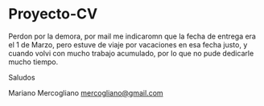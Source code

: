 # Proyecto-CV

Perdon por la demora, por mail me indicaromn que la fecha de entrega era el 1 de Marzo, pero estuve de viaje por vacaciones en esa fecha justo, 
y cuando volvi con mucho trabajo acumulado, por lo que no pude dedicarle mucho tiempo.

Saludos

Mariano Mercogliano
mercogliano@gmail.com
